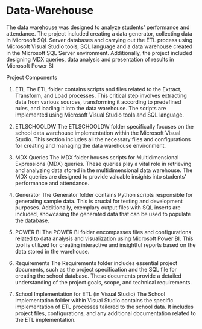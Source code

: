 # Data-Warehouse
The data warehouse was designed to analyze students' performance and attendance. The project included creating a data generator, collecting data in Microsoft SQL Server databases and carrying out the ETL process using Microsoft Visual Studio tools, SQL language and a data warehouse created in the Microsoft SQL Server environment. Additionally, the project included designing MDX queries, data analysis and presentation of results in Microsoft Power BI

Project Components
1. ETL
The ETL folder contains scripts and files related to the Extract, Transform, and Load processes. This critical step involves extracting data from various sources, transforming it according to predefined rules, and loading it into the data warehouse. The scripts are implemented using Microsoft Visual Studio tools and SQL language.

2. ETLSCHOOLDW
The ETLSCHOOLDW folder specifically focuses on the school data warehouse implementation within the Microsoft Visual Studio. This section includes all the necessary files and configurations for creating and managing the data warehouse environment.

3. MDX Queries
The MDX folder houses scripts for Multidimensional Expressions (MDX) queries. These queries play a vital role in retrieving and analyzing data stored in the multidimensional data warehouse. The MDX queries are designed to provide valuable insights into students' performance and attendance.

4. Generator
The Generator folder contains Python scripts responsible for generating sample data. This is crucial for testing and development purposes. Additionally, exemplary output files with SQL inserts are included, showcasing the generated data that can be used to populate the database.

5. POWER BI
The POWER BI folder encompasses files and configurations related to data analysis and visualization using Microsoft Power BI. This tool is utilized for creating interactive and insightful reports based on the data stored in the warehouse.

6. Requirements
The Requirements folder includes essential project documents, such as the project specification and the SQL file for creating the school database. These documents provide a detailed understanding of the project goals, scope, and technical requirements.

7. School Implementation for ETL (in Visual Studio)
The School Implementation folder within Visual Studio contains the specific implementation of ETL processes tailored to the school data. It includes project files, configurations, and any additional documentation related to the ETL implementation.
